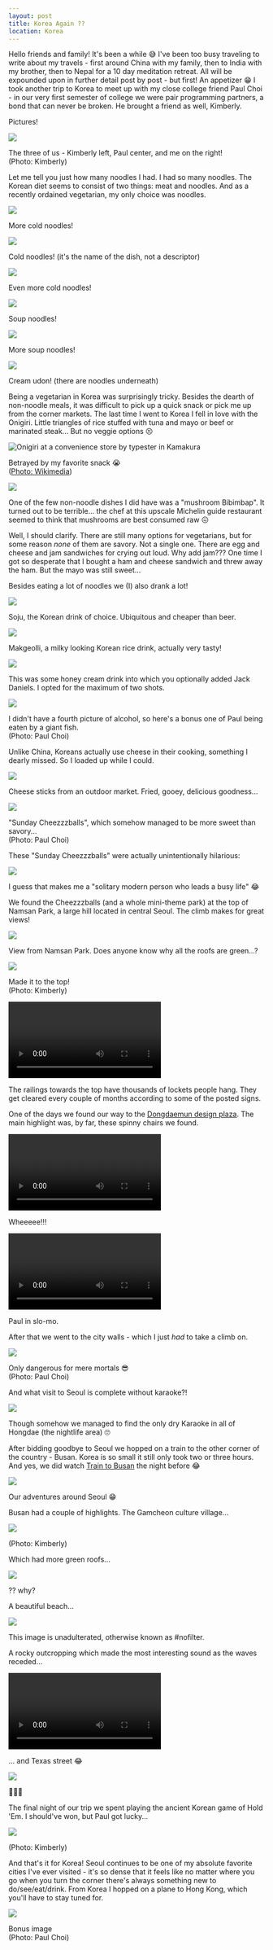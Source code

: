 ```yaml
---
layout: post
title: Korea Again ??
location: Korea
---
```


Hello friends and family! It's been a while 😅 I've been too busy traveling to write about my travels - first around China with my family, then to India with my brother, then to Nepal for a 10 day meditation retreat. All will be expounded upon in further detail post by post - but first! An appetizer 😁 I took another trip to Korea to meet up with my close college friend Paul Choi - in our very first semester of college we were pair programming partners, a bond that can never be broken. He brought a friend as well, Kimberly.

Pictures!

<div class="post-image">
  <img src="/assets/korea2/busan_hike_after.jpg" />
  <p class="post-image-caption">The three of us - Kimberly left, Paul center, and me on the right!<br />(Photo: Kimberly)</p>
</div>

Let me tell you just how many noodles I had. I had so many noodles. The Korean diet seems to consist of two things: meat and noodles. And as a recently ordained vegetarian, my only choice was noodles.

<div class="post-image post-image--split">
  <div class="split-image-group split-image-group--right">
   <img src="/assets/korea2/cold_noodles_2.jpg" />
   <p class="post-image-caption">More cold noodles!</p>
  </div>
  <div class="split-image-group split-image-group--left">
   <img src="/assets/korea2/cold_noodles_1.jpg" />
   <p class="post-image-caption">Cold noodles! (it's the name of the dish, not a descriptor)</p>
  </div>
</div>

<div class="post-image post-image--split">
  <div class="split-image-group split-image-group--left">
   <img src="/assets/korea2/cold_noodles_3.jpg" />
   <p class="post-image-caption">Even more cold noodles!</p>
  </div>
  <div class="split-image-group split-image-group--right">
   <img src="/assets/korea2/soup_noodles_1.jpg" />
   <p class="post-image-caption">Soup noodles!</p>
  </div>
</div>

<div class="post-image post-image--split">
  <div class="split-image-group split-image-group--left">
   <img src="/assets/korea2/soup_noodles_2.jpg" />
   <p class="post-image-caption">More soup noodles!</p>
  </div>
  <div class="split-image-group split-image-group--right">
   <img src="/assets/korea2/cream_udon.jpg" />
   <p class="post-image-caption">Cream udon! (there are noodles underneath)</p>
  </div>
</div>

Being a vegetarian in Korea was surprisingly tricky. Besides the dearth of non-noodle meals, it was difficult to pick up a quick snack or pick me up from the corner markets. The last time I went to Korea I fell in love with the Onigiri. Little triangles of rice stuffed with tuna and mayo or beef or marinated steak... But no veggie options 😣

<div class="post-image post-image--split">
  <div class="split-image-group split-image-group--right">
  <img alt="Onigiri at a convenience store by typester in Kamakura" src="https://upload.wikimedia.org/wikipedia/commons/8/82/Onigiri_at_a_convenience_store_by_typester_in_Kamakura.jpg" />
   <p class="post-image-caption">Betrayed by my favorite snack 😭<br />(<a title="typester from Kamakura, Kanagawa [CC BY-SA 2.0 (https://creativecommons.org/licenses/by-sa/2.0)], via Wikimedia Commons" href="https://commons.wikimedia.org/wiki/File:Onigiri_at_a_convenience_store_by_typester_in_Kamakura.jpg">Photo: Wikimedia</a>)</p>
  </div>
  <div class="split-image-group split-image-group--left">
   <img src="/assets/korea2/mushrooms.jpg" />
   <p class="post-image-caption">One of the few non-noodle dishes I did have was a "mushroom Bibimbap". It turned out to be terrible... the chef at this upscale Michelin guide restaurant seemed to think that mushrooms are best consumed raw 😖</p>
  </div>
</div>

Well, I should clarify. There are still many options for vegetarians, but for some reason *none* of them are savory. Not a single one. There are egg and cheese and jam sandwiches for crying out loud. Why add jam??? One time I got so desperate that I bought a ham and cheese sandwich and threw away the ham. But the mayo was still sweet...

Besides eating a lot of noodles we (I) also drank a lot!

<div class="post-image post-image--split">
  <div class="split-image-group split-image-group--left">
   <img src="/assets/korea2/soju.jpg" />
   <p class="post-image-caption">Soju, the Korean drink of choice. Ubiquitous and cheaper than beer.</p>
  </div>
  <div class="split-image-group split-image-group--right">
   <img src="/assets/korea2/makgeolli.jpg" />
   <p class="post-image-caption">Makgeolli, a milky looking Korean rice drink, actually very tasty!</p>
  </div>
</div>

<div class="post-image post-image--split">
  <div class="split-image-group split-image-group--left">
   <img src="/assets/korea2/jack_daniels_and_cream.jpg" />
   <p class="post-image-caption">This was some honey cream drink into which you optionally added Jack Daniels. I opted for the maximum of two shots.</p>
  </div>
  <div class="split-image-group split-image-group--right">
   <img src="/assets/korea2/paul_being_eaten.jpg" />
   <p class="post-image-caption">I didn't have a fourth picture of alcohol, so here's a bonus one of Paul being eaten by a giant fish.<br />(Photo: Paul Choi)</p>
  </div>
</div>

Unlike China, Koreans actually use cheese in their cooking, something I dearly missed. So I loaded up while I could.

<div class="post-image post-image--split">
  <div class="split-image-group split-image-group--left">
   <img src="/assets/korea2/cheese.jpg" />
   <p class="post-image-caption">Cheese sticks from an outdoor market. Fried, gooey, delicious goodness...</p>
  </div>
  <div class="split-image-group split-image-group--right">
   <img src="/assets/korea2/sam_with_cheezzzball.jpg" />
   <p class="post-image-caption">"Sunday Cheezzzballs", which somehow managed to be more sweet than savory...<br />(Photo: Paul Choi)</p>
  </div>
</div>

These "Sunday Cheezzzballs" were actually unintentionally hilarious:

<div class="post-image">
  <img src="/assets/korea2/solitary_modern_people.jpg" />
  <p class="post-image-caption"></p>
</div>

I guess that makes me a "solitary modern person who leads a busy life" 😂

We found the Cheezzzballs (and a whole mini-theme park) at the top of Namsan Park, a large hill located in central Seoul. The climb makes for great views!

<div class="post-image">
  <img src="/assets/korea2/green_roofs.jpg" />
  <p class="post-image-caption">View from Namsan Park. Does anyone know why all the roofs are green...?</p>
</div>

<div class="post-image">
  <img src="/assets/korea2/namsan_park.jpg" />
  <p class="post-image-caption">Made it to the top!<br />(Photo: Kimberly)</p>
</div>

<div class="post-image">
  <video controls loop>
    <source src="/assets/korea2/namsan_locks.mp4" type="video/mp4">
  </video>
  <p class="post-image-caption">The railings towards the top have thousands of lockets people hang. They get cleared every couple of months according to some of the posted signs.</p>
</div>

One of the days we found our way to the [Dongdaemun design plaza](https://en.wikipedia.org/wiki/Dongdaemun_Design_Plaza). The main highlight was, by far, these spinny chairs we found.

<div class="post-image">
  <video controls loop>
    <source src="/assets/korea2/spin.mp4" type="video/mp4">
  </video>
  <p class="post-image-caption">Wheeeee!!!</p>
</div>

<div class="post-image">
  <video controls loop>
    <source src="/assets/korea2/paul_slomo.mp4" type="video/mp4">
  </video>
  <p class="post-image-caption">Paul in slo-mo.</p>
</div>

After that we went to the city walls - which I just _had_ to take a climb on.

<div class="post-image">
  <img src="/assets/korea2/sam_on_wall.jpg" />
  <p class="post-image-caption">Only dangerous for mere mortals 😎<br />(Photo: Paul Choi)</p>
</div>

And what visit to Seoul is complete without karaoke?!

<div class="post-image">
  <img src="/assets/korea2/karaoke.jpg" />
  <p class="post-image-caption">Though somehow we managed to find the only dry Karaoke in all of Hongdae (the nightlife area) 🙄</p>
</div>

After bidding goodbye to Seoul we hopped on a train to the other corner of the country - Busan. Korea is so small it still only took two or three hours. And yes, we did watch [Train to Busan](https://www.imdb.com/title/tt5700672/) the night before 😂

<div class="post-image">
  <img src="/assets/korea2/seoul_fog_of_world.jpg" />
  <p class="post-image-caption">Our adventures around Seoul 😁</p>
</div>

Busan had a couple of highlights. The Gamcheon culture village...

<div class="post-image">
  <img src="/assets/korea2/gamcheon_culture_village.jpg" />
  <p class="post-image-caption">(Photo: Kimberly)</p>
</div>

Which had more green roofs...

<div class="post-image">
  <img src="/assets/korea2/more_green_roofs.jpg" />
  <p class="post-image-caption">?? why?</p>
</div>

A beautiful beach...

<div class="post-image">
  <img src="/assets/korea2/busan_beach.jpg" />
  <p class="post-image-caption">This image is unadulterated, otherwise known as #nofilter.</p>
</div>

A rocky outcropping which made the most interesting sound as the waves receded...

<div class="post-image">
  <video controls loop>
    <source src="/assets/korea2/rocks.mp4" type="video/mp4">
  </video>
  <!--<p class="post-image-caption"></p>-->
</div>

... and Texas street 😂

<div class="post-image">
  <img src="/assets/korea2/texas_street.jpg" />
  <p class="post-image-caption">🤠🤠🤠</p>
</div>

The final night of our trip we spent playing the ancient Korean game of Hold 'Em. I should've won, but Paul got lucky...

<div class="post-image">
  <img src="/assets/korea2/hold_em.jpg" />
  <p class="post-image-caption">(Photo: Kimberly)</p>
</div>

And that's it for Korea! Seoul continues to be one of my absolute favorite cities I've ever visited - it's so dense that it feels like no matter where you go when you turn the corner there's always something new to do/see/eat/drink. From Korea I hopped on a plane to Hong Kong, which you'll have to stay tuned for.

<div class="post-image">
  <img src="/assets/korea2/sam_and_bear.jpg" />
  <p class="post-image-caption">Bonus image<br />(Photo: Paul Choi)</p>
</div>
